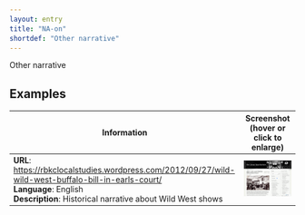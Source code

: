```yaml
---
layout: entry
title: "NA-on"
shortdef: "Other narrative"
---
```


Other narrative

<!-- details -->

## Examples

<!-- START GENERATED SCREENSHOT GALLERY -->
<!--     NOTE: this screenshot gallery is automatically generated.       -->
<!--     Please avoid modifying it manually: any changes will be         -->
<!--     overwritten the next time the generation script is run.         -->
<table class="website-examples">
  <thead>
    <tr>
      <th class="website-examples-col-1">Information</th>
      <th class="website-examples-col-2">Screenshot (hover or click to enlarge)</th>
    </tr>
  </thead>
  <tbody>
    <tr>
      <td>
        <div class="img-url"><b>URL</b>: <a href="https://rbkclocalstudies.wordpress.com/2012/09/27/wild-wild-west-buffalo-bill-in-earls-court/">https://rbkclocalstudies.wordpress.com/2012/09/27/wild-wild-west-buffalo-bill-in-earls-court/</a></div>
        <div class="img-info"><b>Language</b>: English</div>
        <div class="img-info"><b>Description</b>: Historical narrative about Wild West shows</div>
      </td>
      <td><a href="../static/screenshots/NA-on/rbkclocalstudies.wordpress.com_2012_09_27_wild-wild-west-buffalo-bill-in-earls-court--2048x1536.png"><img class="thumbnail" src="../static/screenshots/NA-on/rbkclocalstudies.wordpress.com_2012_09_27_wild-wild-west-buffalo-bill-in-earls-court--2048x1536.png" alt="screenshot of rbkclocalstudies.wordpress.com_2012_09_27_wild-wild-west-buffalo-bill-in-earls-court--2048x1536"></a></td>
    </tr>
  </tbody>
</table>
<!-- END GENERATED SCREENSHOT GALLERY -->
